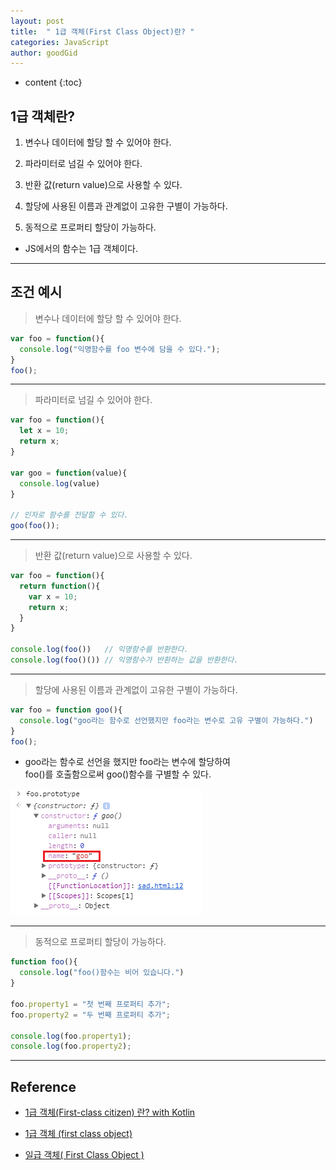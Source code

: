 ```yaml
---
layout: post
title:  " 1급 객체(First Class Object)란? "
categories: JavaScript
author: goodGid
---
```

* content
{:toc}

## 1급 객체란?

1. 변수나 데이터에 할당 할 수 있어야 한다.

2. 파라미터로 넘길 수 있어야 한다.

3. 반환 값(return value)으로 사용할 수 있다.

4. 할당에 사용된 이름과 관계없이 고유한 구별이 가능하다.

5. 동적으로 프로퍼티 할당이 가능하다.

* JS에서의 함수는 1급 객체이다.




---

## 조건 예시

> 변수나 데이터에 할당 할 수 있어야 한다.

``` js
var foo = function(){
  console.log("익명함수를 foo 변수에 담을 수 있다.");
}
foo();
```

---


> 파라미터로 넘길 수 있어야 한다.

``` js
var foo = function(){
  let x = 10;
  return x;
}
 
var goo = function(value){
  console.log(value)
}
 
// 인자로 함수를 전달할 수 있다.
goo(foo());
```

---

> 반환 값(return value)으로 사용할 수 있다.

``` js
var foo = function(){
  return function(){
    var x = 10;
    return x;
  }
}
 
console.log(foo())   // 익명함수를 반환한다.
console.log(foo()()) // 익명함수가 반환하는 값을 반환한다.
```

---

> 할당에 사용된 이름과 관계없이 고유한 구별이 가능하다.


``` js
var foo = function goo(){
  console.log("goo라는 함수로 선언했지만 foo라는 변수로 고유 구별이 가능하다.")
}
foo();
```

* goo라는 함수로 선언을 했지만 foo라는 변수에 할당하여 <br> foo()를 호출함으로써 goo()함수를 구별할 수 있다.

![](/assets/img/javascript/js_what_is_first_class_object_1.png)


---

> 동적으로 프로퍼티 할당이 가능하다.

``` js
function foo(){
  console.log("foo()함수는 비어 있습니다.")
}
 
foo.property1 = "첫 번째 프로퍼티 추가";
foo.property2 = "두 번째 프로퍼티 추가";
 
console.log(foo.property1);
console.log(foo.property2);
```


---

## Reference

* [1급 객체(First-class citizen) 란? with Kotlin](https://medium.com/@lazysoul/functional-programming-%EC%97%90%EC%84%9C-1%EA%B8%89-%EA%B0%9D%EC%B2%B4%EB%9E%80-ba1aeb048059)

* [1급 객체 (first class object)](http://supercoding.tistory.com/19)

* [일급 객체( First Class Object )](http://victorydntmd.tistory.com/46)